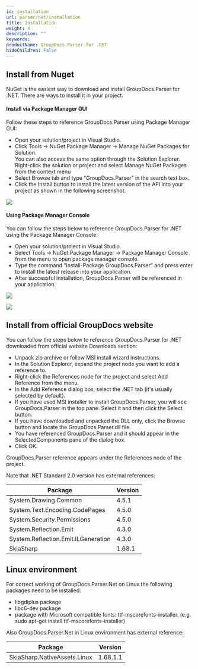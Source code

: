 ```yaml
---
id: installation
url: parser/net/installation
title: Installation
weight: 4
description: ""
keywords: 
productName: GroupDocs.Parser for .NET
hideChildren: False
---
```

## Install from Nuget

NuGet is the easiest way to download and install GroupDocs.Parser for .NET. There are ways to install it in your project.

#### Install via Package Manager GUI

Follow these steps to reference GroupDocs.Parser using Package Manager GUI:

*   Open your solution/project in Visual Studio.
*   Click Tools -> NuGet Package Manager -> Manage NuGet Packages for Solution.  
    You can also access the same option through the Solution Explorer. Right-click the solution or project and select Manage NuGet Packages from the context menu
*   Select Browse tab and type "GroupDocs.Parser" in the search text box.
*   Click the Install button to install the latest version of the API into your project as shown in the following screenshot.

![](parser/net/images/installation.png)

#### Using Package Manager Console

You can follow the steps below to reference GroupDocs.Parser for .NET using the Package Manager Console:

*   Open your solution/project in Visual Studio.
*   Select Tools -> NuGet Package Manager -> Package Manager Console from the menu to open package manager console.
*   Type the command "Install-Package GroupDocs.Parser" and press enter to install the latest release into your application.
*   After successful installation, GroupDocs.Parser will be referenced in your application.

![](parser/net/images/installation_1.png)

![](parser/net/images/installation_2.png)

## Install from official GroupDocs website

You can follow the steps below to reference GroupDocs.Parser for .NET downloaded from official website Downloads section:

*   Unpack zip archive or follow MSI install wizard instructions.
*   In the Solution Explorer, expand the project node you want to add a reference to.
*   Right-click the References node for the project and select Add Reference from the menu.
*   In the Add Reference dialog box, select the .NET tab (it's usually selected by default).
*   If you have used MSI installer to install GroupDocs.Parser, you will see GroupDocs.Parser in the top pane. Select it and then click the Select button.
*   If you have downloaded and unpacked the DLL only, click the Browse button and locate the GroupDocs.Parser.dll file.
*   You have referenced GroupDocs.Parser and it should appear in the SelectedComponents pane of the dialog box.
*   Click OK.

GroupDocs.Parser reference appears under the References node of the project.

Note that .NET Standard 2.0 version has external references:

| Package | Version |
| --- | --- |
| System.Drawing.Common | 4.5.1 |
| System.Text.Encoding.CodePages | 4.5.0 |
| System.Security.Permissions | 4.5.0 |
| System.Reflection.Emit    | 4.3.0 |
| System.Reflection.Emit.ILGeneration | 4.3.0 |
| SkiaSharp | 1.68.1 |

## Linux environment

For correct working of GroupDocs.Parser.Net on Linux the following packages need to be installed:

* libgdiplus package
* libc6-dev package
* package with Microsoft compatible fonts: ttf-mscorefonts-installer. (e.g. sudo apt-get install ttf-mscorefonts-installer)

Also GroupDocs.Parser.Net in Linux environment has external reference:

| Package | Version |
| --- | --- |
| SkiaSharp.NativeAssets.Linux | 1.68.1.1 |